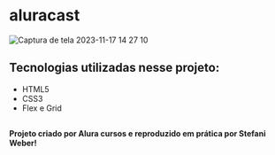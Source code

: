 # aluracast

![Captura de tela 2023-11-17 14 27 10](https://github.com/weberstefani/aluracast-projeto-pratico/assets/123468744/7311a863-1368-4b2c-8679-92a455be08cd)

## Tecnologias utilizadas nesse projeto:
* HTML5
* CSS3
* Flex e Grid

##
#### Projeto criado por Alura cursos e reproduzido em prática por Stefani Weber!
